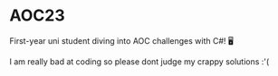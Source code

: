 # AOC23
First-year uni student diving into AOC challenges with C#! 🖥️ 

I am really bad at coding so please dont judge my crappy solutions :'(
